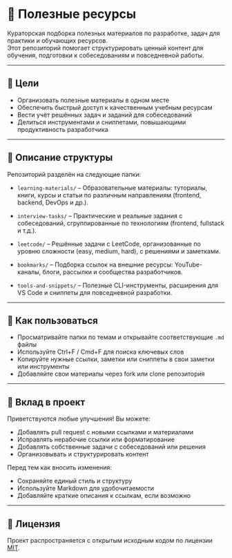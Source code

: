 # 🌟 Полезные ресурсы

Кураторская подборка полезных материалов по разработке, задач для практики и обучающих ресурсов.  
Этот репозиторий помогает структурировать ценный контент для обучения, подготовки к собеседованиям и повседневной работы.

---

## 🎯 Цели

- Организовать полезные материалы в одном месте  
- Обеспечить быстрый доступ к качественным учебным ресурсам  
- Вести учёт решённых задач и заданий для собеседований  
- Делиться инструментами и сниппетами, повышающими продуктивность разработчика  

---

## 📁 Описание структуры

Репозиторий разделён на следующие папки:

- `learning-materials/` – Образовательные материалы: туториалы, книги, курсы и статьи по различным направлениям (frontend, backend, DevOps и др.).

- `interview-tasks/` – Практические и реальные задания с собеседований, сгруппированные по технологиям (frontend, fullstack и т.д.).

- `leetcode/` – Решённые задачи с LeetCode, организованные по уровню сложности (easy, medium, hard), с решениями и заметками.

- `bookmarks/` – Подборка ссылок на внешние ресурсы: YouTube-каналы, блоги, рассылки и сообщества разработчиков.

- `tools-and-snippets/` – Полезные CLI-инструменты, расширения для VS Code и сниппеты для повседневной разработки.

---

## 🚀 Как пользоваться

- Просматривайте папки по темам и открывайте соответствующие `.md` файлы  
- Используйте Ctrl+F / Cmd+F для поиска ключевых слов  
- Копируйте нужные ссылки, заметки или сниппеты в свои заметки или инструменты  
- Добавляйте свои материалы через fork или clone репозитория  

---

## 🤝 Вклад в проект

Приветствуются любые улучшения! Вы можете:

- Добавлять pull request с новыми ссылками и материалами  
- Исправлять нерабочие ссылки или форматирование  
- Добавлять собственные задачи с собеседований или решения  
- Организовывать и структурировать контент  

Перед тем как вносить изменения:

- Сохраняйте единый стиль и структуру  
- Используйте Markdown для удобочитаемости  
- Добавляйте краткие описания к ссылкам, если возможно  

---

## 🪪 Лицензия

Проект распространяется с открытым исходным кодом по лицензии [MIT](LICENSE).
